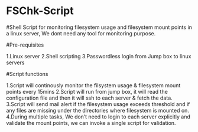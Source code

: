 # FSChk-Script
#Shell Script for monitoring filesystem usage and filesystem mount points in a linux server, We dont need any tool for monitoring purpose. 

#Pre-requisites

1.Linux server
2.Shell scripting
3.Passwordless login from Jump box to linux servers 

#Script functions

1.Script will continously monitor the filsystem usage & filesystem mount points every 15mins
2.Script will run from jump box, it will read the configuration file and then it will ssh to each server & fetch the data.
3.Script will send mail alert if the filesystem usage exceeds threshold and if any files are missing under the directories where filesystem is mounted on.
4.During multiple tasks, We don’t need to login to each server explicitly and validate the mount points, we can invoke a single script for validation.

